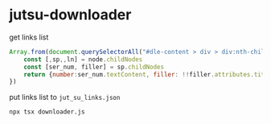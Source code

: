 # jutsu-downloader

get links list

```js
Array.from(document.querySelectorAll("#dle-content > div > div:nth-child(2) > div.watch_list_item > ul > li")).map((node) => {
    const [,sp,,ln] = node.childNodes
    const [ser_num, filler] = sp.childNodes
    return {number:ser_num.textContent, filler: !!filler.attributes.title, href:ln.attributes.href.textContent, name: ln.innerText}
})
```

put links list to `jut_su_links.json`

```sh
npx tsx downloader.js
```